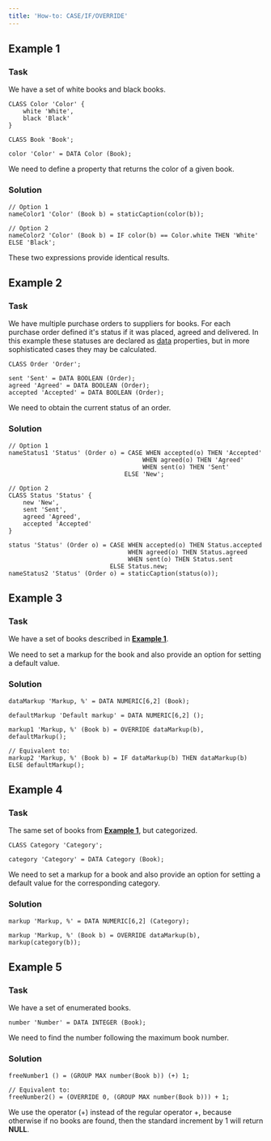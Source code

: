 ```yaml
---
title: 'How-to: CASE/IF/OVERRIDE'
---
```


## Example 1

### Task

We have a set of white books and black books.

```lsf
CLASS Color 'Color' {
    white 'White',
    black 'Black'
}

CLASS Book 'Book';

color 'Color' = DATA Color (Book);
```

We need to define a property that returns the color of a given book.

### Solution

```lsf
// Option 1
nameColor1 'Color' (Book b) = staticCaption(color(b));

// Option 2
nameColor2 'Color' (Book b) = IF color(b) == Color.white THEN 'White' ELSE 'Black';
```

These two expressions provide identical results.

## Example 2

### Task

We have multiple purchase orders to suppliers for books. For each purchase order defined it's status if it was placed, agreed and delivered. In this example these statuses are declared as [data](Data_properties_DATA_.md) properties, but in more sophisticated cases they may be calculated.

```lsf
CLASS Order 'Order';

sent 'Sent' = DATA BOOLEAN (Order);
agreed 'Agreed' = DATA BOOLEAN (Order);
accepted 'Accepted' = DATA BOOLEAN (Order);
```

We need to obtain the current status of an order.

### Solution

```lsf
// Option 1
nameStatus1 'Status' (Order o) = CASE WHEN accepted(o) THEN 'Accepted'
                                     WHEN agreed(o) THEN 'Agreed'
                                     WHEN sent(o) THEN 'Sent'
                                ELSE 'New';

// Option 2
CLASS Status 'Status' {
    new 'New',
    sent 'Sent',
    agreed 'Agreed',
    accepted 'Accepted'
}

status 'Status' (Order o) = CASE WHEN accepted(o) THEN Status.accepted
                                 WHEN agreed(o) THEN Status.agreed
                                 WHEN sent(o) THEN Status.sent
                            ELSE Status.new;
nameStatus2 'Status' (Order o) = staticCaption(status(o));
```

## Example 3

### Task

We have a set of books described in [**Example 1**](#example-1).

We need to set a markup for the book and also provide an option for setting a default value.

### Solution

```lsf
dataMarkup 'Markup, %' = DATA NUMERIC[6,2] (Book);

defaultMarkup 'Default markup' = DATA NUMERIC[6,2] ();

markup1 'Markup, %' (Book b) = OVERRIDE dataMarkup(b), defaultMarkup();

// Equivalent to:
markup2 'Markup, %' (Book b) = IF dataMarkup(b) THEN dataMarkup(b) ELSE defaultMarkup();
```

## Example 4

### Task

The same set of books from [**Example 1**](#example-1), but categorized.

```lsf
CLASS Category 'Category';

category 'Category' = DATA Category (Book);
```

We need to set a markup for a book and also provide an option for setting a default value for the corresponding category.

### Solution

```lsf
markup 'Markup, %' = DATA NUMERIC[6,2] (Category);

markup 'Markup, %' (Book b) = OVERRIDE dataMarkup(b), markup(category(b));
```

## Example 5

### Task

We have a set of enumerated books.

```lsf
number 'Number' = DATA INTEGER (Book);
```

We need to find the number following the maximum book number.

### Solution

```lsf
freeNumber1 () = (GROUP MAX number(Book b)) (+) 1;

// Equivalent to:
freeNumber2() = (OVERRIDE 0, (GROUP MAX number(Book b))) + 1;
```

We use the operator (+) instead of the regular operator +, because otherwise if no books are found, then the standard increment by 1 will return **NULL**.
